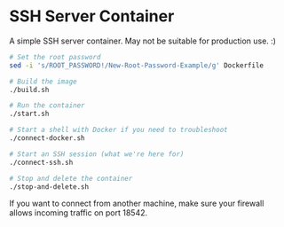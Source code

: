 # SSH Server Container

A simple SSH server container. May not be suitable for production use. :)

```sh
# Set the root password
sed -i 's/ROOT_PASSWORD!/New-Root-Password-Example/g' Dockerfile

# Build the image
./build.sh

# Run the container
./start.sh

# Start a shell with Docker if you need to troubleshoot
./connect-docker.sh

# Start an SSH session (what we're here for)
./connect-ssh.sh

# Stop and delete the container
./stop-and-delete.sh
```

If you want to connect from another machine, make sure your firewall allows
incoming traffic on port 18542.

